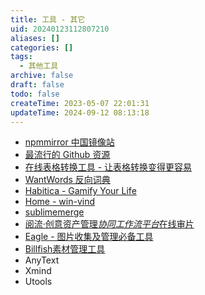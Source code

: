 ```yaml
---
title: 工具 - 其它
uid: 20240123112807210
aliases: []
categories: []
tags:
  - 其他工具
archive: false
draft: false
todo: false
createTime: 2023-05-07 22:01:31
updateTime: 2024-09-12 08:13:18
---
```


- [npmmirror 中国镜像站](https://npmmirror.com/)
- [最流行的 Github 资源](https://www.cyanhall.com/cn/top/)
- [在线表格转换工具 - 让表格转换变得更容易](https://tableconvert.com/zh-CN/)
- [WantWords 反向词典](https://wantwords.net/)
- [Habitica - Gamify Your Life](https://habitica.com/)
- [Home - win-vind](https://pit-ray.github.io/win-vind/)
- [sublimemerge](https://www.sublimemerge.com/)
- [阅流·创意资产管理*协同工作流平台*在线审片](https://www.yueliu.cn/)
- [Eagle - 图片收集及管理必备工具](https://cn.eagle.cool/)
- [Billfish素材管理工具](https://www.billfish.cn/)
- AnyText
- Xmind
- Utools
